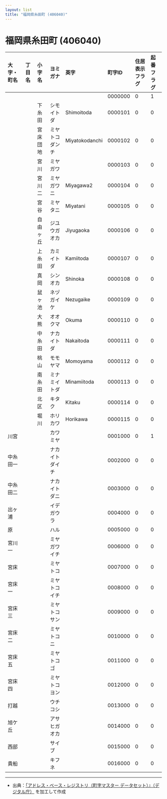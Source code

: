 ```yaml
---
layout: list
title: "福岡県糸田町 (406040)"
---
```


# 福岡県糸田町 (406040)

| 大字・町名 | 丁目名 | 小字名 | ヨミガナ | 英字 | 町字ID | 住居表示フラグ | 起番フラグ |
|:---|:---|:---|:---|:---|:---|:---|:---|
|  |  |  |  |  | 0000000 | 0 | 1 |
|  |  | 下糸田 | シモイトダ | Shimoitoda | 0000101 | 0 | 0 |
|  |  | 宮床団地 | ミヤトコダンチ | Miyatokodanchi | 0000102 | 0 | 0 |
|  |  | 宮川 | ミヤガワ |  | 0000103 | 0 | 0 |
|  |  | 宮川二 | ミヤガワニ | Miyagawa2 | 0000104 | 0 | 0 |
|  |  | 宮谷 | ミヤタニ | Miyatani | 0000105 | 0 | 0 |
|  |  | 自由ヶ丘 | ジユウガオカ | Jiyugaoka | 0000106 | 0 | 0 |
|  |  | 上糸田 | カミイトダ | Kamiitoda | 0000107 | 0 | 0 |
|  |  | 真岡 | シンオカ | Shinoka | 0000108 | 0 | 0 |
|  |  | 鼠ヶ池 | ネヅガイケ | Nezugaike | 0000109 | 0 | 0 |
|  |  | 大熊 | オオクマ | Okuma | 0000110 | 0 | 0 |
|  |  | 中糸田 | ナカイトダ | Nakaitoda | 0000111 | 0 | 0 |
|  |  | 桃山 | モモヤマ | Momoyama | 0000112 | 0 | 0 |
|  |  | 南糸田 | ミナミイトダ | Minamiitoda | 0000113 | 0 | 0 |
|  |  | 北区 | キタク | Kitaku | 0000114 | 0 | 0 |
|  |  | 堀川 | ホリカワ | Horikawa | 0000115 | 0 | 0 |
| 川宮 |  |  | カワミヤ |  | 0001000 | 0 | 1 |
| 中糸田一 |  |  | ナカイトダイチ |  | 0002000 | 0 | 0 |
| 中糸田二 |  |  | ナカイトダニ |  | 0003000 | 0 | 0 |
| 出ヶ浦 |  |  | イデガウラ |  | 0004000 | 0 | 0 |
| 原 |  |  | ハル |  | 0005000 | 0 | 0 |
| 宮川一 |  |  | ミヤガワイチ |  | 0006000 | 0 | 0 |
| 宮床 |  |  | ミヤトコ |  | 0007000 | 0 | 0 |
| 宮床一 |  |  | ミヤトコイチ |  | 0008000 | 0 | 0 |
| 宮床三 |  |  | ミヤトコサン |  | 0009000 | 0 | 0 |
| 宮床二 |  |  | ミヤトコニ |  | 0010000 | 0 | 0 |
| 宮床五 |  |  | ミヤトコゴ |  | 0011000 | 0 | 0 |
| 宮床四 |  |  | ミヤトコヨン |  | 0012000 | 0 | 0 |
| 打越 |  |  | ウチコシ |  | 0013000 | 0 | 0 |
| 旭ケ丘 |  |  | アサヒガオカ |  | 0014000 | 0 | 0 |
| 西部 |  |  | サイブ |  | 0015000 | 0 | 0 |
| 貴船 |  |  | キフネ |  | 0016000 | 0 | 0 |

---

- 出典：[「アドレス・ベース・レジストリ（町字マスター データセット）』（デジタル庁）](https://www.digital.go.jp/policies/base_registry_address/) を加工して作成